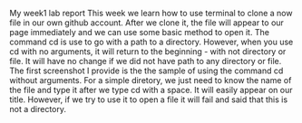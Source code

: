 My week1 lab report
This week we learn how to use terminal to clone a now file in our own github account. After we clone it, the file will appear to our page immediately and we can use some basic method to open it. 
The command cd is use to go with a path to a directory. However, when you use cd with no arguments, it will return to the beginning - with not directory or file. It will have no change if we did not have path to any directory or file. The first screenshot I provide is the the sample of using the command cd without arguments. For a simple diretory, we just need to know the name of the file and type it after we type cd with a space. It will easily appear on our title. However, if we try to use it to open a file it will fail and said that this is not a directory.
